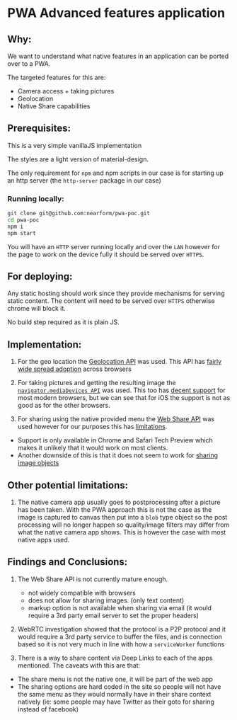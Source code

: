 # PWA Advanced features application

## Why:

We want to understand what native features in an application can be ported over to a PWA.

The targeted features for this are:
 - Camera access + taking pictures
 - Geolocation
 - Native Share capabilities


## Prerequisites:

This is a very simple vanillaJS implementation

The styles are a light version of material-design.

The only requirement for `npm` and npm scripts in our case is for starting up an http server (the `http-server` package in our case)

### Running locally:
```bash
git clone git@github.com:nearform/pwa-poc.git
cd pwa-poc
npm i
npm start
```

You will have an `HTTP` server running locally and over the `LAN` however for the page to work on the device fully it should be served over `HTTPS`.

## For deploying:
Any static hosting should work since they provide mechanisms for serving static content. The content will need to be served over `HTTPS` otherwise chrome will block it.

No build step required as it is plain JS.

## Implementation:

1) For the geo location the [Geolocation API](https://developer.mozilla.org/en-US/docs/Web/API/Geolocation) was used.
This API has [fairly wide spread adoption](https://caniuse.com/#search=geolocation) across browsers

2) For taking pictures and getting the resulting image the [`navigator.mediaDevices API`](https://developer.mozilla.org/en-US/docs/Web/API/Navigator/mediaDevices) was used. This too has [decent support](https://caniuse.com/#feat=mediacapture-fromelement) for most modern browsers, but we can see that for iOS the support is not as good as for the other browsers.

3) For sharing using the native provided menu the [Web Share API](https://developer.mozilla.org/en-US/docs/Web/API/Navigator/share) was used however for our purposes this has [limitations](https://caniuse.com/#feat=web-share).
  - Support is only available in Chrome and Safari Tech Preview which makes it unlikely that it would work on most clients.
  - Another downside of this is that it does not seem to work for [sharing image objects](https://github.com/WICG/web-share/issues/12)

## Other potential limitations:
1) The native camera app usually goes to postprocessing after a picture has been taken. With the PWA approach this is not the case as the image is captured to canvas then put into a `blob` type object so the post processing will no longer happen so quality/image filters may differ from what the native camera app shows. This is however the case with most native apps used.

## Findings and Conclusions:
1) The Web Share API is not currently mature enough.
    - not widely compatible with browsers 
    - does not allow for sharing images. (only text content)
    - markup option is not available when sharing via email (it would require a 3rd party email server to set the proper headers)

2) WebRTC investigation showed that the protocol is a P2P protocol and it would require a 3rd party service to buffer the files, and is connection based so it is not very much in line with how a `serviceWorker` functions

3) There is a way to share content via Deep Links to each of the apps mentioned. The caveats with this are that:
  - The share menu is not the native one, it will be part of the web app
  - The sharing options are hard coded in the site so people will not have the same menu as they would normally have in their share context natively (ie: some people may have Twitter as their goto for sharing instead of facebook)